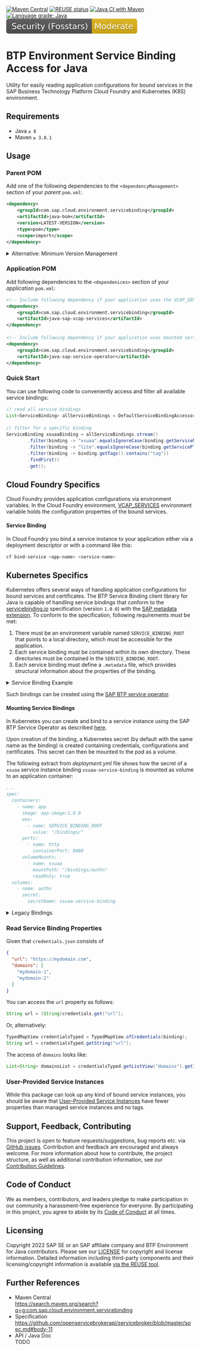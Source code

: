 [![Maven Central](https://img.shields.io/badge/Maven_Central-0.3.1-yellow.svg)](https://search.maven.org/search?q=g:com.sap.cloud.environment.servicebinding%2BAND%2Ba:java-bom)
[![REUSE status](https://api.reuse.software/badge/github.com/SAP/btp-environment-variable-access)](https://api.reuse.software/info/github.com/SAP/btp-environment-variable-access)
[![Java CI with Maven](https://github.com/SAP/btp-environment-variable-access/actions/workflows/maven.yml/badge.svg)](https://github.com/SAP/btp-environment-variable-access/actions/workflows/maven.yml)
[![Language grade: Java](https://img.shields.io/lgtm/grade/java/g/SAP/btp-environment-variable-access.svg?logo=lgtm&logoWidth=18)](https://lgtm.com/projects/g/SAP/btp-environment-variable-access/context:java)
[![Fosstars security rating](https://raw.githubusercontent.com/SAP/btp-environment-variable-access/fosstars-report/fosstars_badge.svg)](https://github.com/SAP/btp-environment-variable-access/blob/fosstars-report/fosstars_report.md)

# BTP Environment Service Binding Access for Java

Utility for easily reading application configurations for bound services in the SAP Business Technology Platform Cloud
Foundry and Kubernetes (K8S) environment.

## Requirements

- Java `≥ 8`
- Maven `≥ 3.8.1`

## Usage

### Parent POM

Add one of the following dependencies to the `<dependencyManagement>` section of your _parent_ `pom.xml`:

```xml
<dependency>
    <groupId>com.sap.cloud.environment.servicebinding</groupId>
    <artifactId>java-bom</artifactId>
    <version>LATEST-VERSION</version>
    <type>pom</type>
    <scope>import</scope>
</dependency>
```

<details>
<summary>Alternative: Minimum Version Management</summary>

```xml
<dependency>
    <groupId>com.sap.cloud.environment.servicebinding</groupId>
    <artifactId>java-modules-bom</artifactId>
    <version>LATEST-VERSION</version>
    <type>pom</type>
    <scope>import</scope>
</dependency>
```

</details>

### Application POM

Add following dependencies to the `<dependenices>` section of your _application_ `pom.xml`:

```xml
<!-- Include following dependency if your application uses the VCAP_SERVICES environment variable as a source for service bindings -->
<dependency>
    <groupId>com.sap.cloud.environment.servicebinding</groupId>
    <artifactId>java-sap-vcap-services</artifactId>
</dependency>

<!-- Include following dependency if your application uses mounted service bindings created by the SAP BTP Service Operator -->
<dependency>
    <groupId>com.sap.cloud.environment.servicebinding</groupId>
    <artifactId>java-sap-service-operator</artifactId>
</dependency>
```

### Quick Start

You can use following code to conveniently access and filter all available service bindings:

```java
// read all service bindings
List<ServiceBinding> allServiceBindings = DefaultServiceBindingAccessor.getInstance().getServiceBindings();

// filter for a specific binding
ServiceBinding xsuaaBinding = allServiceBindings.stream()
        .filter(binding -> "xsuaa".equalsIgnoreCase(binding.getServiceName().orElse(null)))
        .filter(binding -> "lite".equalsIgnoreCase(binding.getServicePlan().orElse(null)))
        .filter(binding -> binding.getTags().contains("tag"))
        .findFirst()
        .get();
```

## Cloud Foundry Specifics

Cloud Foundry provides application configurations via environment variables. In the Cloud Foundry
environment, [VCAP_SERVICES](http://docs.cloudfoundry.org/devguide/deploy-apps/environment-variable.html#VCAP-SERVICES)
environment variable holds the configuration properties of the bound services.

#### Service Binding

In Cloud Foundry you bind a service instance to your application either via a deployment descriptor or with a command
like this:

```sh
cf bind-service <app-name> <service-name>
```

## Kubernetes Specifics

Kubernetes offers several ways of handling application configurations for bound services and certificates. The BTP
Service Binding client library for Java is capable of handling service bindings that conform to
the [servicebinding.io](https://servicebinding.io/spec/core/1.0.0/) specification (version `1.0.0`) with
the [SAP metadata extension](https://blogs.sap.com/2022/07/12/the-new-way-to-consume-service-bindings-on-kyma-runtime/).
To conform to the specification, following requirements _must_ be met:

1. There must be an environment variable named `SERVICE_BINDING_ROOT` that points to a local directory, which must be
   accessible for the application.
2. Each service binding must be contained within its own directory. These directories must be contained in
   the `SERVICE_BINDING_ROOT`.
3. Each service binding must define a `.metadata` file, which provides structural information about the properties of
   the binding.

<details>
<summary>Service Binding Example</summary>

For example, a valid binding could look like below:

```sh
/$SERVICE_BINDING_ROOT/
  my-funny-binding/
    .metadata: /* see below */
    type: funny-service
    tags: ["funny", "somewhat", "useful"]
    user: me
    a_number: 3
    a_boolean: true
    an_object: { "property1": "value 1", "property2": true }
```

With the `.metadata` file containing following content:

```json
{
  "metaDataProperties": [
    {
      "name": "type",
      "format": "text"
    },
    {
      "name": "tags",
      "format": "json"
    }
  ],
  "credentialProperties": [
    {
      "name": "user",
      "format": "text"
    },
    {
      "name": "a_number",
      "format": "json"
    },
    {
      "name": "a_boolean",
      "format": "json"
    },
    {
      "name": "an_object",
      "format": "json"
    }
  ]
}
```

</details>

Such bindings can be created using the [SAP BTP service operator](https://github.com/SAP/sap-btp-service-operator).

#### Mounting Service Bindings

In Kubernetes you can create and bind to a service instance using the SAP BTP Service Operator as
described [here](https://github.com/SAP/sap-btp-service-operator#using-the-sap-btp-service-operator).

Upon creation of the binding, a Kubernetes secret (by default with the same name as the binding) is created containing
credentials, configurations and certificates. This secret can then be mounted to the pod as a volume.

The following extract from _deployment.yml_ file shows how the secret of a `xsuaa` service instance
binding `xsuaa-service-binding` is mounted as volume to an application container:

```yml
...
spec:
  containers:
    - name: app
      image: app-image:1.0.0
      env:
        - name: SERVICE_BINDING_ROOT
          value: "/bindings/"
      ports:
        - name: http
          containerPort: 8080
      volumeMounts:
        - name: xsuaa
          mountPath: "/bindings/authn"
          readOnly: true
  volumes:
    - name: authn
      secret:
        secretName: xsuaa-service-binding
```

<details>
<summary>Legacy Bindings</summary>

This library also supports older versions of the SAP BTP Service operator (version `< 0.2.3`).
Bindings created by the older operator do not have the `.metadata` file and are **required** to be mounted to a specific
path within the pod: `/etc/secrets/sapbtp/<service-name>/<instance-name>`.

For example, the below folder structure resembles two instances of service `xsuaa`: One named `application` and the
other named `broker`, each with their own configurations. Additionally, there is one instance of
service `servicemanager` called `my-instance` with its configuration.

```sh
/etc/secrets/sapbtp
  /xsuaa
    /application/
    /broker/
  /servicemanager
    /my-instance/
```

Bindings within these directories may have different structures. This library is capable of parsing the following
structures:

1. "Flat Properties"

```sh
/etc/secrets/sapbtp
  /some-service
    /some-instance
      /clientid
      /plan
      /tags
      /url
```

2. "Flat Metadata and JSON Credentials"

```sh
/etc/secrets/sapbtp
  /some-service
    /some-instance
      /credentials.json
      /plan
      /tags
```

3. "Full JSON Binding"

```sh
/etc/secrets/sapbtp
  /some-service
    /some-instance
      /binding.json
```

</details>

### Read Service Binding Properties

Given that ``credentials.json`` consists of

```json
{
  "url": "https://mydomain.com",
  "domains": [
    "mydomain-1",
    "mydomain-2"
  ]
}
```

You can access the ``url`` property as follows:

```java
String url = (String)credentials.get("url");
```

Or, alternatively:

```java
TypedMapView credentialsTyped = TypedMapView.ofCredentials(binding);
String url = credentialsTyped.getString("url");
```

The access of ``domains`` looks like:

```java
List<String> domainsList = credentialsTyped.getListView("domains").getItems(String.class);
```

### User-Provided Service Instances

While this package can look up any kind of bound service instances, you should be aware
that [User-Provided Service Instances](https://docs.cloudfoundry.org/devguide/services/user-provided.html) have fewer
properties than managed service instances and no tags.

## Support, Feedback, Contributing

This project is open to feature requests/suggestions, bug reports etc.
via [GitHub issues](https://github.com/SAP/btp-environment-variable-access/issues). Contribution and feedback are
encouraged and always welcome. For more information about how to contribute, the project structure, as well as
additional contribution information, see our [Contribution Guidelines](CONTRIBUTING.md).

## Code of Conduct

We as members, contributors, and leaders pledge to make participation in our community a harassment-free experience for
everyone. By participating in this project, you agree to abide by its [Code of Conduct](CODE_OF_CONDUCT.md) at all
times.

## Licensing

Copyright 2022 SAP SE or an SAP affiliate company and BTP Environment for Java contributors. Please see
our [LICENSE](LICENSE) for copyright and license information. Detailed information including third-party components and
their licensing/copyright information is
available [via the REUSE tool](https://api.reuse.software/info/github.com/SAP/btp-environment-variable-access).

## Further References

- Maven Central<br>
  https://search.maven.org/search?q=g:com.sap.cloud.environment.servicebinding
- Specification<br>
  https://github.com/openservicebrokerapi/servicebroker/blob/master/spec.md#body-11
- API / Java Doc<br>
  TODO

